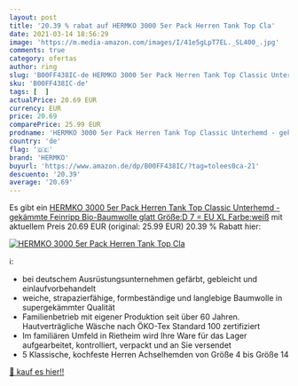 ```yaml
---
layout: post
title: '20.39 % rabat auf HERMKO 3000 5er Pack Herren Tank Top Cla'
date: 2021-03-14 18:56:29
image: 'https://m.media-amazon.com/images/I/41e5gLpT7EL._SL400_.jpg'
comments: true
category: ofertas
author: ring
slug: 'B00FF438IC-de HERMKO 3000 5er Pack Herren Tank Top Classic Unterhemd -...'
sku: 'B00FF438IC-de'
tags: [  ]
actualPrice: 20.69 EUR
currency: EUR
price: 20.69
comparePrice: 25.99 EUR
prodname: 'HERMKO 3000 5er Pack Herren Tank Top Classic Unterhemd - gekämmte Feinripp Bio-Baumwolle  glatt   Größe:D 7 = EU XL  Farbe:weiß'
country: 'de'
flag: '🇩🇪'
brand: 'HERMKO'
buyurl: 'https://www.amazon.de/dp/B00FF438IC/?tag=tolees0ca-21'
descuento: '20.39'
average: '20.69'
---
```


Es gibt ein [HERMKO 3000 5er Pack Herren Tank Top Classic Unterhemd - gekämmte Feinripp Bio-Baumwolle  glatt   Größe:D 7 = EU XL  Farbe:weiß](https://www.amazon.de/dp/B00FF438IC/?tag=tolees0ca-21) mit aktuellem Preis 20.69 EUR (original: 25.99 EUR) 20.39 % Rabatt hier:

[![HERMKO 3000 5er Pack Herren Tank Top Cla](https://m.media-amazon.com/images/I/41e5gLpT7EL._SL400_.jpg)](https://www.amazon.de/dp/B00FF438IC/?tag=tolees0ca-21)

ℹ️:

- bei deutschem Ausrüstungsunternehmen gefärbt, gebleicht und einlaufvorbehandelt
- weiche, strapazierfähige, formbeständige und langlebige Baumwolle in supergekämmter Qualität
- Familienbetrieb mit eigener Produktion seit über 60 Jahren. Hautverträgliche Wäsche nach ÖKO-Tex Standard 100 zertifiziert
- Im familiären Umfeld in Rietheim wird Ihre Ware für das Lager aufgearbeitet, kontrolliert, verpackt und an Sie versendet
- 5 Klassische, kochfeste Herren Achselhemden von Größe 4 bis Größe 14

[🛒 kauf es hier!!](https://www.amazon.de/dp/B00FF438IC/?tag=tolees0ca-21)
